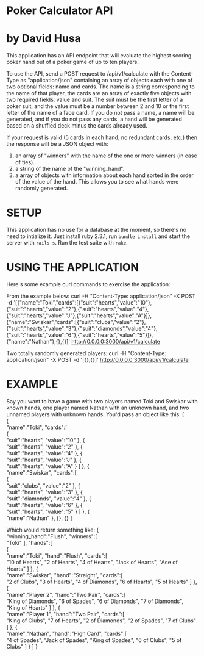 # Poker Calculator API
# by David Husa

This application has an API endpoint that will evaluate the highest scoring poker hand out of a poker game of up to ten players.

To use the API, send a POST request to /api/v1/calculate with the Content-Type as "application/json" containing an array of objects each with one of two optional fields: name and cards. The name is a string corresponding to the name of that player, the cards are an array of exactly five objects with two required fields: value and suit. The suit must be the first letter of a poker suit, and the value must be a number between 2 and 10 or the first letter of the name of a face card. If you do not pass a name, a name will be generated, and if you do not pass any cards, a hand will be generated based on a shuffled deck minus the cards already used.

If your request is valid (5 cards in each hand, no redundant cards, etc.) then the response will be a JSON object with:
1) an array of "winners" with the name of the one or more winners (in case of ties).
2) a string of the name of the "winning_hand".
3) a array of objects with information about each hand sorted in the order of the value of the hand. This allows you to see what hands were randomly generated.

# SETUP
This application has no use for a database at the moment, so there's no need to intialize it. Just install ruby 2.3.1, run `bundle install` and start the server with `rails s`. Run the test suite with `rake`.

# USING THE APPLICATION
Here's some example curl commands to exercise the application:

From the example below:
curl -H "Content-Type: application/json" -X POST -d '[{"name":"Toki","cards":[{"suit":"hearts","value":"10"},{"suit":"hearts","value":"2"},{"suit":"hearts","value":"4"},{"suit":"hearts","value":"J"},{"suit":"hearts","value":"A"}]},{"name":"Swiskar","cards":[{"suit":"clubs","value":"2"},{"suit":"hearts","value":"3"},{"suit":"diamonds","value":"4"},{"suit":"hearts","value":"6"},{"suit":"hearts","value":"5"}]},{"name":"Nathan"},{},{}]' http://0.0.0.0:3000/api/v1/calculate

Two totally randomly generated players:
curl -H "Content-Type: application/json" -X POST -d '[{},{}]' http://0.0.0.0:3000/api/v1/calculate

# EXAMPLE
Say you want to have a game with two players named Toki and Swiskar with known hands, one player named Nathan with an unknown hand, and two unnamed players with unknown hands. You'd pass an object like this:
[  
  {  
    "name":"Toki",
    "cards":[  
      {  
        "suit":"hearts",
        "value":"10"
      },
      {  
        "suit":"hearts",
        "value":"2"
      },
      {  
        "suit":"hearts",
        "value":"4"
      },
      {  
        "suit":"hearts",
        "value":"J"
      },
      {  
        "suit":"hearts",
        "value":"A"
      }
    ]
  },
  {  
    "name":"Swiskar",
    "cards":[  
      {  
        "suit":"clubs",
        "value":"2"
      },
      {  
        "suit":"hearts",
        "value":"3"
      },
      {  
        "suit":"diamonds",
        "value":"4"
      },
      {  
        "suit":"hearts",
        "value":"6"
      },
      {  
        "suit":"hearts",
        "value":"5"
      }
    ]
  },
  {  
    "name":"Nathan"
  },
  {},
  {}
]

Which would return something like:
{  
  "winning_hand":"Flush",
  "winners":[  
    "Toki"
  ],
  "hands":[  
    {  
      "name":"Toki",
      "hand":"Flush",
      "cards":[  
        "10 of Hearts",
        "2 of Hearts",
        "4 of Hearts",
        "Jack of Hearts",
        "Ace of Hearts"
      ]
    },
    {  
      "name":"Swiskar",
      "hand":"Straight",
      "cards":[  
        "2 of Clubs",
        "3 of Hearts",
        "4 of Diamonds",
        "6 of Hearts",
        "5 of Hearts"
      ]
    },
    {  
      "name":"Player 2",
      "hand":"Two Pair",
      "cards":[  
        "King of Diamonds",
        "6 of Spades",
        "6 of Diamonds",
        "7 of Diamonds",
        "King of Hearts"
      ]
    },
    {  
      "name":"Player 1",
      "hand":"Two Pair",
      "cards":[  
        "King of Clubs",
        "7 of Hearts",
        "2 of Diamonds",
        "2 of Spades",
        "7 of Clubs"
      ]
    },
    {  
      "name":"Nathan",
      "hand":"High Card",
      "cards":[  
        "4 of Spades",
        "Jack of Spades",
        "King of Spades",
        "6 of Clubs",
        "5 of Clubs"
      ]
    }
  ]
}
